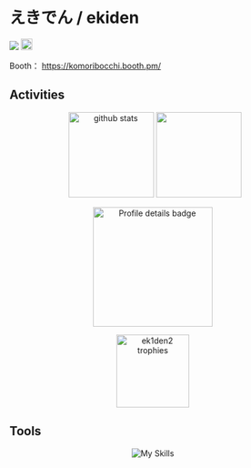 # えきでん / ekiden

<p align="left">
  <a href="https://github.com/ek1den2"><img src="https://komarev.com/ghpvc/?username=ek1den2" /></a>
  <a href="https://x.com/ek1den2"><img height="20" src="https://img.shields.io/twitter/follow/ek1den2?style=flat&logo=X" /></a> 
</p>

Booth：
https://komoribocchi.booth.pm/

## Activities

<p align="center">
  <img alt="github stats" height="150px" src="https://github-readme-stats.vercel.app/api?username=ek1den2&count_private=true&show_icons=true&custom_title=GitHub%20Stats&theme=great-gatsby&bg_color=222222&hide_border=true" />
  <img height="150px" src="https://github-readme-activity-graph.vercel.app/graph?username=ek1den2&bg_color=222222&color=ffb74d&line=ffd95b&point=ffa726&area=true&radius=14&area_color=ffd95b&hide_title=true&days=20&hide_border=true" />
</p>

<p align="center">
  <img height="210px" src="http://github-profile-summary-cards.vercel.app/api/cards/profile-details?username=ek1den2&theme=gruvbox" alt="Profile details badge"/>
</p>

<p align="center">
  <img  height="128px" src="https://github-profile-trophy.vercel.app/?username=ek1den2&theme=onedark&row=1&column=6&no-frame=true" alt="ek1den2 trophies"/>
</p>


## Tools

<p align="center">
  <img src="https://skillicons.dev/icons?i=python,blender,unity,anaconda,pytorch,opencv,vscode,pycharm,photoshop,cpp,git,github,unrealengine,docker,notion,ubuntu,latex&theme=dark" alt="My Skills" />
</p>

